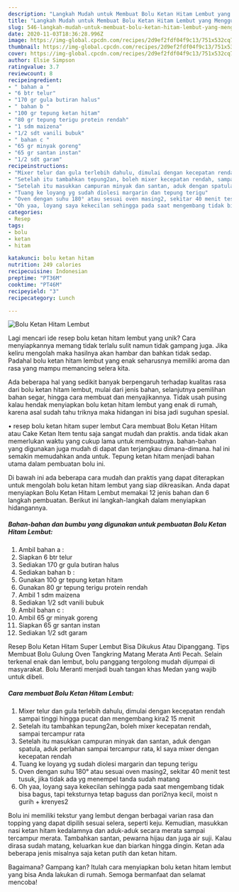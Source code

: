 ```yaml
---
description: "Langkah Mudah untuk Membuat Bolu Ketan Hitam Lembut yang Menggugah Selera"
title: "Langkah Mudah untuk Membuat Bolu Ketan Hitam Lembut yang Menggugah Selera"
slug: 546-langkah-mudah-untuk-membuat-bolu-ketan-hitam-lembut-yang-menggugah-selera
date: 2020-11-03T18:36:28.996Z
image: https://img-global.cpcdn.com/recipes/2d9ef2fdf04f9c13/751x532cq70/bolu-ketan-hitam-lembut-foto-resep-utama.jpg
thumbnail: https://img-global.cpcdn.com/recipes/2d9ef2fdf04f9c13/751x532cq70/bolu-ketan-hitam-lembut-foto-resep-utama.jpg
cover: https://img-global.cpcdn.com/recipes/2d9ef2fdf04f9c13/751x532cq70/bolu-ketan-hitam-lembut-foto-resep-utama.jpg
author: Elsie Simpson
ratingvalue: 3.7
reviewcount: 8
recipeingredient:
- " bahan a "
- "6 btr telur"
- "170 gr gula butiran halus"
- " bahan b "
- "100 gr tepung ketan hitam"
- "80 gr tepung terigu protein rendah"
- "1 sdm maizena"
- "1/2 sdt vanili bubuk"
- " bahan c "
- "65 gr minyak goreng"
- "65 gr santan instan"
- "1/2 sdt garam"
recipeinstructions:
- "Mixer telur dan gula terlebih dahulu, dimulai dengan kecepatan rendah sampai tinggi hingga pucat dan mengembang kira2 15 menit"
- "Setelah itu tambahkan tepung2an, boleh mixer kecepatan rendah, sampai tercampur rata"
- "Setelah itu masukkan campuran minyak dan santan, aduk dengan spatula, aduk perlahan sampai tercampur rata, kl saya mixer dengan kecepatan rendah"
- "Tuang ke loyang yg sudah diolesi margarin dan tepung terigu"
- "Oven dengan suhu 180° atau sesuai oven masing2, sekitar 40 menit test tusuk, jika tidak ada yg menempel tanda sudah matang"
- "Oh yaa, loyang saya kekecilan sehingga pada saat mengembang tidak bisa bagus, tapi teksturnya tetap baguss dan pori2nya kecil, moist n gurih + krenyes2"
categories:
- Resep
tags:
- bolu
- ketan
- hitam

katakunci: bolu ketan hitam 
nutrition: 249 calories
recipecuisine: Indonesian
preptime: "PT36M"
cooktime: "PT46M"
recipeyield: "3"
recipecategory: Lunch

---
```



![Bolu Ketan Hitam Lembut](https://img-global.cpcdn.com/recipes/2d9ef2fdf04f9c13/751x532cq70/bolu-ketan-hitam-lembut-foto-resep-utama.jpg)

Lagi mencari ide resep bolu ketan hitam lembut yang unik? Cara menyiapkannya memang tidak terlalu sulit namun tidak gampang juga. Jika keliru mengolah maka hasilnya akan hambar dan bahkan tidak sedap. Padahal bolu ketan hitam lembut yang enak seharusnya memiliki aroma dan rasa yang mampu memancing selera kita.

Ada beberapa hal yang sedikit banyak berpengaruh terhadap kualitas rasa dari bolu ketan hitam lembut, mulai dari jenis bahan, selanjutnya pemilihan bahan segar, hingga cara membuat dan menyajikannya. Tidak usah pusing kalau hendak menyiapkan bolu ketan hitam lembut yang enak di rumah, karena asal sudah tahu triknya maka hidangan ini bisa jadi suguhan spesial.

• resep bolu ketan hitam super lembut Cara membuat Bolu Ketan Hitam atau Cake Ketan Item tentu saja sangat mudah dan praktis. anda tidak akan memerlukan waktu yang cukup lama untuk membuatnya. bahan-bahan yang digunakan juga mudah di dapat dan terjangkau dimana-dimana. hal ini semakin memudahkan anda untuk. Tepung ketan hitam menjadi bahan utama dalam pembuatan bolu ini.


Di bawah ini ada beberapa cara mudah dan praktis yang dapat diterapkan untuk mengolah bolu ketan hitam lembut yang siap dikreasikan. Anda dapat menyiapkan Bolu Ketan Hitam Lembut memakai 12 jenis bahan dan 6 langkah pembuatan. Berikut ini langkah-langkah dalam menyiapkan hidangannya.

<!--inarticleads1-->

##### Bahan-bahan dan bumbu yang digunakan untuk pembuatan Bolu Ketan Hitam Lembut:

1. Ambil  bahan a :
1. Siapkan 6 btr telur
1. Sediakan 170 gr gula butiran halus
1. Sediakan  bahan b :
1. Gunakan 100 gr tepung ketan hitam
1. Gunakan 80 gr tepung terigu protein rendah
1. Ambil 1 sdm maizena
1. Sediakan 1/2 sdt vanili bubuk
1. Ambil  bahan c :
1. Ambil 65 gr minyak goreng
1. Siapkan 65 gr santan instan
1. Sediakan 1/2 sdt garam


Resep Bolu Ketan Hitam Super Lembut Bisa Dikukus Atau Dipanggang. Tips Membuat Bolu Gulung Oven Tangkring Matang Merata Anti Pecah. Selain terkenal enak dan lembut, bolu panggang tergolong mudah dijumpai di masyarakat. Bolu Meranti menjadi buah tangan khas Medan yang wajib untuk dibeli. 

<!--inarticleads2-->

##### Cara membuat Bolu Ketan Hitam Lembut:

1. Mixer telur dan gula terlebih dahulu, dimulai dengan kecepatan rendah sampai tinggi hingga pucat dan mengembang kira2 15 menit
1. Setelah itu tambahkan tepung2an, boleh mixer kecepatan rendah, sampai tercampur rata
1. Setelah itu masukkan campuran minyak dan santan, aduk dengan spatula, aduk perlahan sampai tercampur rata, kl saya mixer dengan kecepatan rendah
1. Tuang ke loyang yg sudah diolesi margarin dan tepung terigu
1. Oven dengan suhu 180° atau sesuai oven masing2, sekitar 40 menit test tusuk, jika tidak ada yg menempel tanda sudah matang
1. Oh yaa, loyang saya kekecilan sehingga pada saat mengembang tidak bisa bagus, tapi teksturnya tetap baguss dan pori2nya kecil, moist n gurih + krenyes2


Bolu ini memiliki tekstur yang lembut dengan berbagai varian rasa dan topping yang dapat dipilih sesuai selera, seperti keju. Kemudian, masukkan nasi ketan hitam kedalamnya dan aduk-aduk secara merata sampai tercampur merata. Tambahkan santan, pewarna hijau dan juga air suji. Kalau dirasa sudah matang, keluarkan kue dan biarkan hingga dingin. Ketan ada beberapa jenis misalnya saja ketan putih dan ketan hitam. 

Bagaimana? Gampang kan? Itulah cara menyiapkan bolu ketan hitam lembut yang bisa Anda lakukan di rumah. Semoga bermanfaat dan selamat mencoba!
